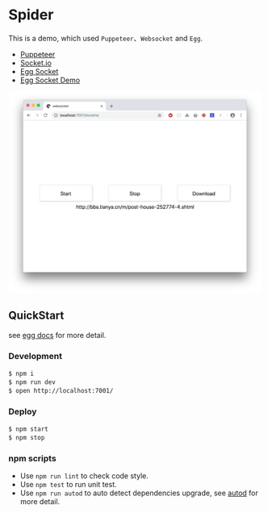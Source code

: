 # Spider
This is a demo, which used `Puppeteer`、`Websocket` and `Egg`.<br>
* [Puppeteer](https://github.com/GoogleChrome/puppeteer)
* [Socket.io](https://socket.io/get-started/chat/#The-web-framework)
* [Egg Socket](https://eggjs.org/en/tutorials/socketio.html)
* [Egg Socket Demo](https://github.com/eggjs/egg-socket.io)


<img src="README_Images/demo.png" style="max-height: 400px">


## QuickStart

<!-- add docs here for user -->

see [egg docs][egg] for more detail.

### Development

```bash
$ npm i
$ npm run dev
$ open http://localhost:7001/
```

### Deploy

```bash
$ npm start
$ npm stop
```

### npm scripts

- Use `npm run lint` to check code style.
- Use `npm test` to run unit test.
- Use `npm run autod` to auto detect dependencies upgrade, see [autod](https://www.npmjs.com/package/autod) for more detail.


[egg]: https://eggjs.org